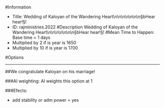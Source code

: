 #Information
 - Title: Wedding of Kaloyan of the Wandering Heart\n\n\n\n\n\n\n§bHear hear!§!
 - ID: rajministries.2022
#Description
Wedding of Kaloyan of the Wandering Heart\n\n\n\n\n\n\n§bHear hear!§!
#Mean Time to Happen:
Base time = 1 days
 - Multiplied by 2 if is year is 1650
 - Multiplied by 10 if is year is 1700

#Options

___
##We congratulate Kaloyan on his marriage!

###AI weighting:
AI weights this option at 1


###Efects:<ul><li>add stability or adm power = yes</li></ul>
